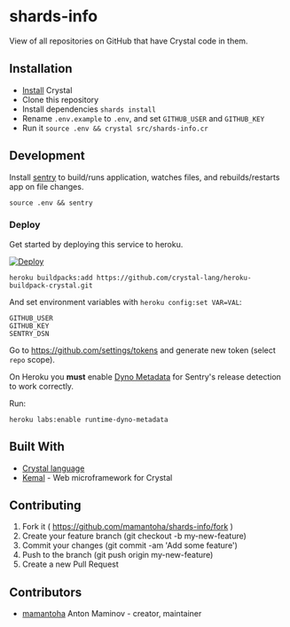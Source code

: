 # shards-info

View of all repositories on GitHub that have Crystal code in them.

## Installation

* [Install](https://crystal-lang.org/docs/installation/) Crystal
* Clone this repository
* Install dependencies `shards install`
* Rename `.env.example` to `.env`, and set `GITHUB_USER` and `GITHUB_KEY`
* Run it `source .env && crystal src/shards-info.cr`

## Development

Install [sentry](https://github.com/samueleaton/sentry) to build/runs application,
watches files, and rebuilds/restarts app on file changes.

```console
source .env && sentry
```

### Deploy

Get started by deploying this service to heroku.

[![Deploy](https://www.herokucdn.com/deploy/button.svg)](https://heroku.com/deploy)

```console
heroku buildpacks:add https://github.com/crystal-lang/heroku-buildpack-crystal.git
```

And set environment variables with `heroku config:set VAR=VAL`:

```console
GITHUB_USER
GITHUB_KEY
SENTRY_DSN
```

Go to https://github.com/settings/tokens and generate new token (select `repo` scope).

On Heroku you **must** enable [Dyno Metadata](https://devcenter.heroku.com/articles/dyno-metadata)
for Sentry's release detection to work correctly.

Run:

```console
heroku labs:enable runtime-dyno-metadata
```

## Built With

* [Crystal language](https://crystal-lang.org/)
* [Kemal](https://github.com/kemalcr/kemal) - Web microframework for Crystal

## Contributing

1. Fork it ( https://github.com/mamantoha/shards-info/fork )
2. Create your feature branch (git checkout -b my-new-feature)
3. Commit your changes (git commit -am 'Add some feature')
4. Push to the branch (git push origin my-new-feature)
5. Create a new Pull Request

## Contributors

* [mamantoha](https://github.com/mamantoha) Anton Maminov - creator, maintainer
